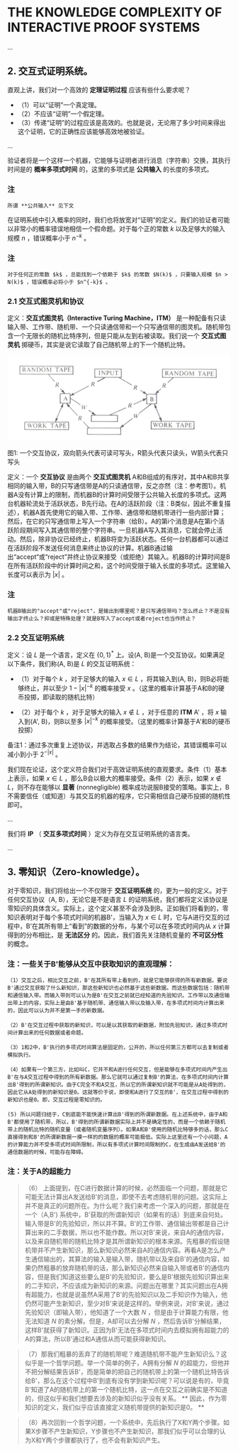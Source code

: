 # THE KNOWLEDGE COMPLEXITY OF INTERACTIVE PROOF SYSTEMS

$...$

## 2. 交互式证明系统。

直观上讲，我们对一个高效的 **定理证明过程** 应该有些什么要求呢？

* （1）可以“证明”一个真定理。
* （2）不应该“证明”一个假定理。
* （3）传递“证明”的过程应该是高效的。也就是说，无论用了多少时间来得出这个证明，它的正确性应该能够高效地被验证。

$...$

验证者将是一个这样一个机器，它能够与证明者进行消息（字符串）交换，其执行时间是的 **概率多项式时间** 的，这里的多项式是 **公共输入** 的长度的多项式。

### 注
    所谓 **公共输入** 见下文

在证明系统中引入概率的同时，我们也将放宽对“证明”的定义。我们的验证者可能以非常小的概率错误地相信一个假命题。对于每个正的常数 $k$ 以及足够大的输入规模 $n$ ，错误概率小于 $n^{-k}$ 。

### 注
    对于任何正的常数 $k$ ，总能找到一个依赖于 $k$ 的常数 $N(k)$ ，只要输入规模 $n > N(k)$ ，错误概率必将小于 $n^{-k}$ 。

### 2.1 交互式图灵机和协议

定义：**交互式图灵机（Interactive Turing Machine，ITM）** 是一种配备有只读输入带、工作带、随机带、一个只读通信带和一个只写通信带的图灵机。随机带包含一个无限长的随机比特序列，但是只能从左到右被读取。我们说一个 **交互式图灵机** 掷硬币，其实是说它读取了自己随机带上的下一个随机比特。

![F-1](./images/kc-of-ips-f-1.jpg "F-1")

图1: 一个交互协议，双向箭头代表可读可写头，R箭头代表只读头，W箭头代表只写头

定义：一个 **交互协议** 是由两个 **交互式图灵机** A和B组成的有序对，其中A和B共享相同的输入带，B的只写通信带是A的只读通信带，反之亦然（注：参考图1）。机器A没有计算上的限制，而机器B的计算时间受限于公共输入长度的多项式。这两台机器轮流处于活跃状态，B先行动。在A的活跃阶段（注：B类似，因此不重复描述），机器A首先使用它的输入带、工作带、通信带和随机带进行一些内部计算；然后，在它的只写通信带上写入一个字符串（给B）。A的第i个消息是A在第i个活跃阶段期间写入其通信带的整个字符串。一旦机器A写入其消息，它就会停止活动。然后，除非协议已经终止，机器B将变为活跃状态。任何一台机器都可以通过在活跃阶段不发送任何消息来终止协议的计算。机器B通过输出“accept“或“reject”并终止协议来接受（或拒绝）其输入。机器B的计算时间是B在所有活跃阶段中的计算时间之和，这个时间受限于输入长度的多项式。这里输入长度可以表示为 $|x|$ 。

### 注
    机器B输出的"accept"或"reject"，是输出到哪里呢？是只写通信带吗？怎么终止？不是没有输出才终止么？抑或是特殊处理？就是B写入了accept或者reject也当作终止？

### 2.2 交互证明系统

定义：设 $L$ 是一个语言，定义在 $`{\{0,1\}}^*`$ 上。设(A, B)是一个交互协议。如果满足以下条件，我们称(A, B)是 $L$ 的交互证明系统：

* （1）对于每个 $k$ ，对于足够大的输入 $x \in L$ ，将其输入到(A, B)，则B必将能够终止，并以至少 $1 - {|x|}^{-k}$ 的概率接受 $x$ 。（这里的概率计算基于A和B的硬币投掷，即读取的随机比特）

* （2）对于每个 $k$ ，对于足够大的输入 $x \notin L$ ，对于任意的 **ITM** A' ，将 $x$ 输入到(A', B)，则B以至多 ${|x|}^{-k}$ 的概率接受。（这里的概率计算基于A'和B的硬币投掷）

备注1：通过多次重复上述协议，并选取占多数的结果作为结论，其错误概率可以减小到小于 $2^{-|x|}$ 。

我们现在论证，这个定义符合我们对于高效证明系统的直观要求。条件（1）基本上表示，如果 $x \in L$ ，那么B会以极大的概率接受。条件（2）表示，如果 $x \notin L$，则不存在能够以 **显著** (nonnegligible) 概率成功说服B接受的策略。事实上，B不需要信任（或知道）与其交互的机器的程序，它只需相信自己硬币投掷的随机性即可。

$...$

我们将 **IP** （ **交互多项式时间** ）定义为存在交互证明系统的语言类。

$...$

## 3. 零知识（Zero-knowledge）。

对于零知识，我们将给出一个不仅限于 **交互证明系统** 的，更为一般的定义。对于任何交互协议（A, B），无论它是不是语言 $L$ 的证明系统，我们都将定义该协议是零知识的具体含义。实际上，这个定义甚至不会涉及到B。正如我们将看到的，零知识表明对于每个多项式时间的机器B'，当输入为 $x \in L$ 时，它与A进行交互的过程中，B'在其所有带上“看到”的数据的分布，与某个可以在多项式时间内从 $x$ 计算得到的分布相比，是 **无法区分** 的。因此，我们首先关注随机变量的 **不可区分性** 的概念。

### 注：一些关于B'能够从交互中获取知识的直观理解：
    （1）交互之后，相比交互之前，B'在其所有带上看到的，就是它能够获得的所有新数据。要说B'通过交互获取了什么新知识，那这些新知识也必然基于这些新数据。而这些数据包括：随机带和通信输入带。而输入带则可以认为是B'在交互之前就已经知道的先验知识。工作带以及通信输出带上的内容，实际上是由B'基于随机带、通信输入带以及输入带，在多项式时间内计算出来的，因此可以认为并不是第一手的新数据。

    （2）B'在交互过程中获取的新知识，可以是以其获取的新数据，附加先验知识，通过多项式时间计算出来的任何数据或者命题。
    
    （3）1和2中，B'执行的多项式时间算法是固定的，公开的，所以任何第三方都可以去复制或者模拟执行。 

    （4）如果有一个第三方，比如叫C，它并不和A进行任何交互，但是能够在多项式时间内产生出B'在与A交互过程中得到的所有新数据。那么它就可以通过复制B'的算法，在多项式时间内计算出B'得到的所谓新知识。由于C完全不和A交互，所以它的所谓新知识就不可能是从A处得到的，因此它从A处得到的新知识是0。这就等价于说，即使和A进行了交互的B'，在交互过程中得到的新知识也是0。即，交互过程是零知识的。

    (5) 所以问题归结于，C到底能不能快速计算出B'得到的所谓新数据。在上述系统中，由于A和B'都使用了随机带，所以，B'得到的所谓新数据实际上并不是确定性的，而是一个依赖于随机带上的随机比特的随机变量（或者随机变量序列）。如果A和B'使用的随机比特够多的话，那么C直接得到和B'的所谓新数据一摸一样的的数据的概率可能极低。实际上这里还有一个小问题，A的计算能力并不受多项式时间所限制，所以有多项式计算时间限制的C，在生成由A发送给B'的通信数据的时候，可能存在障碍。

### 注：关于A的超能力
>（6） 上面提到，在C进行数据计算的时候，必然面临一个问题，那就是它可能无法计算出A发送给B'的消息，即使不去考虑随机带的问题。这实际上并不是真正的问题所在。为什么呢？我们来考虑一个深入的问题，那就是在一个（A,B') 系统中，B'获取的所谓新知识（如果有的话）到底来自何处。输入带是B'的先验知识，所以并不算。B'的工作带、通信输出带都是自己计算出来的二手数据，所以也不能作数。所以对B'来说，来自A的通信内容，以及来自随机带的随机比特才是其所谓新知识的根本来源。先粗暴的假设随机带并不产生新知识，那么新知识必然来自A的通信内容。再看A是怎么产生通信输出的，其算法的输入是输入带，随机带以及来自B'的通信内容，如果仍然粗暴的放弃随机带的话，那么新知识必然来自输入带或者B'的通信内容，但是我们知道这些要么是B'的先验知识，要么是B'根据先验知识算出来的二手知识，不应该成为新知识的来源。问题出在哪里？其实问题出在A拥有超能力，也就是说虽然A采用了B'的先验知识以及二手知识作为输入，他仍然可能产生新知识，至少对B'来说是这样的。举例来说，对B'来说，通过先验知识（即输入带），他知道了一个大数 $N$ ，但是由于计算能力有限，他无法知道 $N$ 的素分解。但是，A却可以去分解 $N$ ，然后告诉B'分解结果，这样B'就获得了新知识。正因为B'无法在多项式时间内去模拟拥有超能力的A的算法，所以B'通过和A通信从而可能获得新知识。

>（7）那我们粗暴的丢弃了的随机带呢？难道随机带不能产生新知识么？这似乎是一个哲学问题。举一个简单的例子，A拥有分解 $N$ 的超能力，但他并不把分解结果告诉B'，而是简单的把自己的随机带上的第一个随机比特告诉给B'，那么在这个过程中B'到底有没有学到新知识呢？可以说是有的，毕竟B'知道了A的随机带上的第一个随机比特，这一点在交互之前确实是不知道的，但这似乎和我们想要去涉及的新知识似乎没有关系。 ** 因此，作为零知识的定义，我们似乎应该直接定义随机带提供的新知识是0。 **

>（8）再次回到一个哲学问题，一个系统中，先后执行了X和Y两个步骤。如果X步骤不产生新知识，Y步骤也不产生新知识，那我们似乎可以合理的认为X和Y两个步骤都执行了，也不会有新知识产生。




    
